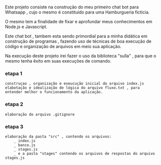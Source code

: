 
Este projeto consiste na construção do meu primeiro chat bot para Whatsapp , cujo o mesmo é constituido para uma Hamburgueria ficticia.

O mesmo tem a finalidade de fixar e aprofundar meus conhecimentos em Node.js e Javascript.

Este chat bot , tambem esta sendo primordial para a minha didática em construção de programas , fazendo uso de técnicas de boa execução de código e organização de arquivos em meio sua aplicação.

Na execução deste projeto irei fazer o uso da biblioteca "sulla" , para que o mesmo tenha êxito em suas execuções de comando.


### etapa 1
    construçao , organizaçâo e exeucução inicial do arquivo index.js
    elabotação e idealização de lógica do arquivo fluxo.txt , para entender melhor o funcionamento da aplicação.

### etapa 2
    elaboração do arquivo .gitignore 

### etapa 3
    elaboração da pasta "src" , contendo os arquivos:
        _ index.js
        _ banco.js
        _ stages.js
        _ e a pasta "stages" contendo os arquivos de respostas do arquivo stages.js
    
    
